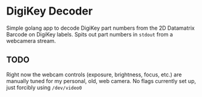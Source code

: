 # DigiKey Decoder
Simple golang app to decode DigiKey part numbers from the 2D Datamatrix Barcode
on DigiKey labels. Spits out part numbers in `stdout` from a webcamera stream.

## TODO
Right now the webcam controls (exposure, brightness, focus, etc.) are manually
tuned for my personal, old, web camera. No flags currently set up, just forcibly
using `/dev/video0`
